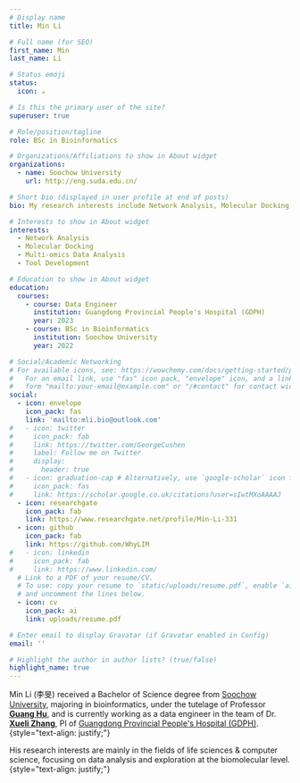 ```yaml
---
# Display name
title: Min Li

# Full name (for SEO)
first_name: Min
last_name: Li

# Status emoji
status:
  icon: ☕️

# Is this the primary user of the site?
superuser: true

# Role/position/tagline
role: BSc in Bioinformatics

# Organizations/Affiliations to show in About widget
organizations:
  - name: Soochow University
    url: http://eng.suda.edu.cn/

# Short bio (displayed in user profile at end of posts)
bio: My research interests include Network Analysis, Molecular Docking, Multi-omics Data Analysis and Tool Development.

# Interests to show in About widget
interests:
  - Network Analysis
  - Molecular Docking
  - Multi-omics Data Analysis
  - Tool Development

# Education to show in About widget
education:
  courses:
    - course: Data Engineer
      institution: Guangdong Provincial People's Hospital (GDPH)
      year: 2023
    - course: BSc in Bioinformatics
      institution: Soochow University
      year: 2022

# Social/Academic Networking
# For available icons, see: https://wowchemy.com/docs/getting-started/page-builder/#icons
#   For an email link, use "fas" icon pack, "envelope" icon, and a link in the
#   form "mailto:your-email@example.com" or "/#contact" for contact widget.
social:
  - icon: envelope
    icon_pack: fas
    link: 'mailto:mli.bio@outlook.com'
#   - icon: twitter
#     icon_pack: fab
#     link: https://twitter.com/GeorgeCushen
#     label: Follow me on Twitter
#     display:
#       header: true
#   - icon: graduation-cap # Alternatively, use `google-scholar` icon from `ai` icon pack
#     icon_pack: fas
#     link: https://scholar.google.co.uk/citations?user=sIwtMXoAAAAJ
  - icon: researchgate
    icon_pack: fab
    link: https://www.researchgate.net/profile/Min-Li-331
  - icon: github
    icon_pack: fab
    link: https://github.com/WhyLIM
#   - icon: linkedin
#     icon_pack: fab
#     link: https://www.linkedin.com/
  # Link to a PDF of your resume/CV.
  # To use: copy your resume to `static/uploads/resume.pdf`, enable `ai` icons in `params.yaml`,
  # and uncomment the lines below.
  - icon: cv
    icon_pack: ai
    link: uploads/resume.pdf

# Enter email to display Gravatar (if Gravatar enabled in Config)
email: ''

# Highlight the author in author lists? (true/false)
highlight_name: true
---
```

Min Li (李旻) received a Bachelor of Science degree from [Soochow University](http://eng.suda.edu.cn/), majoring in bioinformatics, under the tutelage of Professor [**Guang Hu**](https://www.researchgate.net/profile/Guang-Hu-3), and is currently working as a data engineer in the team of Dr. [**Xueli Zhang**](https://www.researchgate.net/profile/Xueli-Zhang), PI of [Guangdong Provincial People&#39;s Hospital (GDPH)](https://www.gdghospital.org.cn/en/).
{style="text-align: justify;"}

His research interests are mainly in the fields of life sciences & computer science, focusing on data analysis and exploration at the biomolecular level.
{style="text-align: justify;"}
